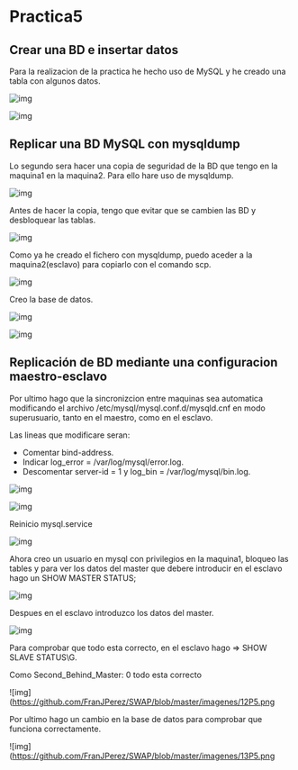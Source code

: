 # Practica5

## Crear una BD e insertar datos

Para la realizacion de la practica he hecho uso de MySQL y he creado una tabla con algunos datos.

![img](https://github.com/FranJPerez/SWAP/blob/master/imagenes/1P5.png)

![img](https://github.com/FranJPerez/SWAP/blob/master/imagenes/2P5.png)

## Replicar una BD MySQL con mysqldump

Lo segundo sera hacer una copia de seguridad de la BD que tengo en la maquina1 en la maquina2\. Para ello hare uso de mysqldump.

![img](https://github.com/FranJPerez/SWAP/blob/master/imagenes/3P5.png)

Antes de hacer la copia, tengo que evitar que se cambien las BD y desbloquear las tablas.

![img](https://github.com/FranJPerez/SWAP/blob/master/imagenes/4P5.png)

Como ya he creado el fichero con mysqldump, puedo aceder a la maquina2(esclavo) para copiarlo con el comando scp.

![img](https://github.com/FranJPerez/SWAP/blob/master/imagenes/5P5.png)

Creo la base de datos.

![img](https://github.com/FranJPerez/SWAP/blob/master/imagenes/6P5.png)

![img](https://github.com/FranJPerez/SWAP/blob/master/imagenes/7P5.png)

## Replicación de BD mediante una configuracion maestro-esclavo

Por ultimo hago que la sincronizcion entre maquinas sea automatica modificando el archivo /etc/mysql/mysql.conf.d/mysqld.cnf en modo superusuario, tanto en el maestro, como en el esclavo.

Las lineas que modificare seran:

- Comentar bind-address.
- Indicar log_error = /var/log/mysql/error.log.
- Descomentar server-id = 1 y log_bin = /var/log/mysql/bin.log.

![img](https://github.com/FranJPerez/SWAP/blob/master/imagenes/8P5.png)

![img](https://github.com/FranJPerez/SWAP/blob/master/imagenes/8.2P5.png)

Reinicio mysql.service

![img](https://github.com/FranJPerez/SWAP/blob/master/imagenes/9P5.png)

Ahora creo un usuario en mysql con privilegios en la maquina1, bloqueo las tables y para ver los datos del master que debere introducir en el esclavo hago un SHOW MASTER STATUS;

![img](https://github.com/FranJPerez/SWAP/blob/master/imagenes/10P5.png)

Despues en el esclavo introduzco los datos del master.

![img](https://github.com/FranJPerez/SWAP/blob/master/imagenes/11P5.png)

Para comprobar que todo esta correcto, en el esclavo hago => SHOW SLAVE STATUS\G.

Como Second_Behind_Master: 0 todo esta correcto

![img](<https://github.com/FranJPerez/SWAP/blob/master/imagenes/12P5.png>

Por ultimo hago un cambio en la base de datos para comprobar que funciona correctamente.

![img](<https://github.com/FranJPerez/SWAP/blob/master/imagenes/13P5.png>
